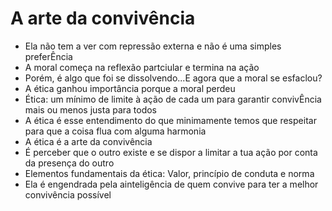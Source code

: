 # A arte da convivência
- Ela não tem a ver com repressão externa e não é uma simples preferÊncia
- A moral começa na reflexão partciular e termina na ação
- Porém, é algo que foi se dissolvendo...E agora que a moral se esfaclou?
- A ética ganhou importância porque a moral perdeu
- Ética: um mínimo de limite à ação de cada um para garantir convivÊncia mais ou menos justa para todos
- A ética é esse entendimento do que minimamente temos que respeitar para que a coisa flua com alguma harmonia
- A ética é a arte da convivência
- É perceber que o outro existe e se dispor a limitar a tua ação por conta da presença do outro
- Elementos fundamentais da ética: Valor, princípio de conduta e norma
- Ela é engendrada pela ainteligência de quem convive para ter a melhor convivência possível